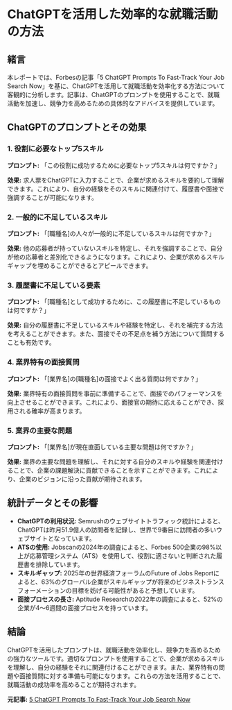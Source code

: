 # ChatGPTを活用した効率的な就職活動の方法

## 緒言

本レポートでは、Forbesの記事「5 ChatGPT Prompts To Fast-Track Your Job Search Now」を基に、ChatGPTを活用して就職活動を効率化する方法について客観的に分析します。記事は、ChatGPTのプロンプトを使用することで、就職活動を加速し、競争力を高めるための具体的なアドバイスを提供しています。

## ChatGPTのプロンプトとその効果

### 1. 役割に必要なトップ5スキル

**プロンプト:** 「この役割に成功するために必要なトップ5スキルは何ですか？」

**効果:** 求人票をChatGPTに入力することで、企業が求めるスキルを要約して理解できます。これにより、自分の経験をそのスキルに関連付けて、履歴書や面接で強調することが可能になります。

### 2. 一般的に不足しているスキル

**プロンプト:** 「[職種名]の人々が一般的に不足しているスキルは何ですか？」

**効果:** 他の応募者が持っていないスキルを特定し、それを強調することで、自分が他の応募者と差別化できるようになります。これにより、企業が求めるスキルギャップを埋めることができるとアピールできます。

### 3. 履歴書に不足している要素

**プロンプト:** 「[職種名]として成功するために、この履歴書に不足しているものは何ですか？」

**効果:** 自分の履歴書に不足しているスキルや経験を特定し、それを補完する方法を考えることができます。また、面接でその不足点を補う方法について質問することも有効です。

### 4. 業界特有の面接質問

**プロンプト:** 「[業界名]の[職種名]の面接でよく出る質問は何ですか？」

**効果:** 業界特有の面接質問を事前に準備することで、面接でのパフォーマンスを向上させることができます。これにより、面接官の期待に応えることができ、採用される確率が高まります。

### 5. 業界の主要な問題

**プロンプト:** 「[業界名]が現在直面している主要な問題は何ですか？」

**効果:** 業界の主要な問題を理解し、それに対する自分のスキルや経験を関連付けることで、企業の課題解決に貢献できることを示すことができます。これにより、企業のビジョンに沿った貢献が期待されます。

## 統計データとその影響

- **ChatGPTの利用状況:** Semrushのウェブサイトトラフィック統計によると、ChatGPTは昨月51.9億人の訪問者を記録し、世界で9番目に訪問者の多いウェブサイトとなっています。
- **ATSの使用:** Jobscanの2024年の調査によると、Forbes 500企業の98%以上が応募管理システム（ATS）を使用して、役割に適さないと判断された履歴書を排除しています。
- **スキルギャップ:** 2025年の世界経済フォーラムのFuture of Jobs Reportによると、63%のグローバル企業がスキルギャップが将来のビジネストランスフォーメーションの目標を妨げる可能性があると予想しています。
- **面接プロセスの長さ:** Aptitude Researchの2022年の調査によると、52%の企業が4〜6週間の面接プロセスを持っています。

## 結論

ChatGPTを活用したプロンプトは、就職活動を効率化し、競争力を高めるための強力なツールです。適切なプロンプトを使用することで、企業が求めるスキルを理解し、自分の経験をそれに関連付けることができます。また、業界特有の問題や面接質問に対する準備も可能になります。これらの方法を活用することで、就職活動の成功率を高めることが期待されます。

**元記事:** [5 ChatGPT Prompts To Fast-Track Your Job Search Now](https://www.forbes.com/sites/katewieczorek/2025/03/30/5-chatgpt-prompts-to-fast-track-your-job-search-now/)
